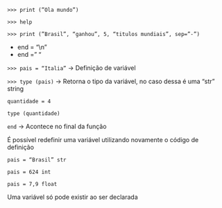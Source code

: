 `>>> print (”Ola mundo”)`

`>>> help`

`>>> print (”Brasil”, “ganhou”, 5, “titulos mundiais”, sep=”-”)`

- end = “\n”
- end =” “

`>>> pais = “Italia”` → Definição de variável

`>>> type (pais)` → Retorna o tipo da variável, no caso dessa é uma “str” string

`quantidade = 4`

`type (quantidade)`

`end` → Acontece no final da função

 É possível redefinir uma variável utilizando novamente o código de definição

`pais = “Brasil” str`

`pais = 624 int`

`pais = 7,9 float`

Uma variável só pode existir ao ser declarada
